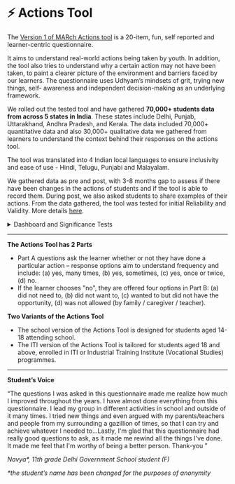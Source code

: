 # ⚡ Actions Tool

The [Version 1 of MARch Actions tool](download-the-actions-tool/) is a 20-item, fun, self reported and learner-centric questionnaire.&#x20;

It aims to understand real-world actions being taken by youth. In addition, the tool also tries to understand why a certain action may not have been taken, to paint a clearer picture of the environment and barriers faced by our learners. The questionnaire uses Udhyam’s mindsets of grit, trying new things, self- awareness and independent decision-making as an underlying framework.

We rolled out the tested tool and have gathered **70,000+ students data from across 5 states in India**. These states include Delhi, Punjab, Uttarakhand, Andhra Pradesh, and Kerala. The data included 70,000+ quantitative data and also 30,000+ qualitative data we gathered from learners to understand the context behind their responses on the actions tool.

The tool was translated into 4 Indian local languages to ensure inclusivity and ease of use - Hindi, Telugu, Punjabi and Malayalam.

We gathered data as pre and post, with 3-8 months gap to assess if there have been changes in the actions of students and if the tool is able to record them. During post, we also asked students to share examples of their actions. From the data gathered, the tool was tested for initial Reliability and Validity. More details [here](limitations-of-the-tool/reliability-and-validity-testing.md).&#x20;

<details>

<summary>Dashboard and Significance Tests</summary>

We developed an internal data dashboard with real-time updates and interactive features, providing a user-friendly interface for stakeholders.&#x20;

In order to investigate hypotheses and explore Action responses, we utilised the Fisher Exact test. This statistical test is employed to ascertain whether there are nonrandom associations between two categorical variables, specifically the significance of actions. In other words, we aimed to assess whether the changes in the 1st and 2nd rounds of actions reported by students, whether positive or negative, exhibit significant differences or are negligible. Most changes were significant.

</details>

***

**The Actions Tool has 2 Parts**

* Part A questions ask the learner whether or not they have done a particular action – response options aim to understand frequency and include: (a) yes, many times, (b) yes, sometimes, (c) yes, once or twice, (d) no.&#x20;
* If the learner chooses "no", they are offered four options in Part B: (a) did not need to, (b) did not want to, (c) wanted to but did not have the opportunity, (d) was not allowed (by family / caregiver / teacher).&#x20;

**Two Variants of the Actions Tool**&#x20;

* The school version of the Actions Tool is designed for students aged 14-18 attending school.&#x20;
* The ITI version of the Actions Tool is tailored for students aged 18 and above, enrolled in ITI or Industrial Training Institute (Vocational Studies) programmes.

***

**Student’s Voice**

“The questions I was asked in this questionnaire made me realize how much I improved throughout the years. I have almost done everything from this questionnaire. I lead my group in different activities in school and outside of it many times. I tried new things and even argued with my parents/teachers and people from my surrounding a gazillion of times, so that I can try and achieve whatever I needed to...Lastly, I'm glad that this questionnaire had really good questions to ask, as it made me rewind all the things I've done. It made me feel that I'm worthy of being a better person. Thank-you ”&#x20;

&#x20;                                                                       _Navya\*, 11th grade Delhi Government School student (F)_

&#x20;                                               _\*the student’s name has been changed for the purposes of anonymity_

